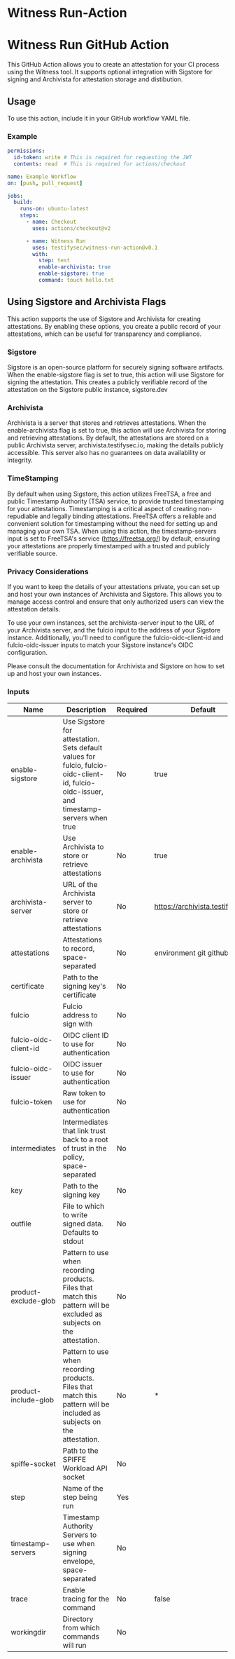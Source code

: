 # Witness Run-Action

# Witness Run GitHub Action

This GitHub Action allows you to create an attestation for your CI process using the Witness tool. It supports optional integration with Sigstore for signing and Archivista for attestation storage and distibution.

## Usage

To use this action, include it in your GitHub workflow YAML file.

### Example

```yaml
permissions:
  id-token: write # This is required for requesting the JWT
  contents: read  # This is required for actions/checkout

name: Example Workflow
on: [push, pull_request]

jobs:
  build:
    runs-on: ubuntu-latest
    steps:
      - name: Checkout
        uses: actions/checkout@v2

      - name: Witness Run
        uses: testifysec/witness-run-action@v0.1
        with:
          step: test
          enable-archivista: true
          enable-sigstore: true
          command: touch hello.txt
```

## Using Sigstore and Archivista Flags
This action supports the use of Sigstore and Archivista for creating attestations. By enabling these options, you create a public record of your attestations, which can be useful for transparency and compliance.

### Sigstore
Sigstore is an open-source platform for securely signing software artifacts. When the enable-sigstore flag is set to true, this action will use Sigstore for signing the attestation. This creates a publicly verifiable record of the attestation on the Sigstore public instance, sigstore.dev

### Archivista
Archivista is a server that stores and retrieves attestations. When the enable-archivista flag is set to true, this action will use Archivista for storing and retrieving attestations. By default, the attestations are stored on a public Archivista server, archivista.testifysec.io, making the details publicly accessible.  This server also has no guarantees on data availability or integrity.

### TimeStamping

By default when using Sigstore, this action utilizes FreeTSA, a free and public Timestamp Authority (TSA) service, to provide trusted timestamping for your attestations. Timestamping is a critical aspect of creating non-repudiable and legally binding attestations. FreeTSA offers a reliable and convenient solution for timestamping without the need for setting up and managing your own TSA. When using this action, the timestamp-servers input is set to FreeTSA's service (https://freetsa.org/) by default, ensuring your attestations are properly timestamped with a trusted and publicly verifiable source.

### Privacy Considerations
If you want to keep the details of your attestations private, you can set up and host your own instances of Archivista and Sigstore. This allows you to manage access control and ensure that only authorized users can view the attestation details.

To use your own instances, set the archivista-server input to the URL of your Archivista server, and the fulcio input to the address of your Sigstore instance. Additionally, you'll need to configure the fulcio-oidc-client-id and fulcio-oidc-issuer inputs to match your Sigstore instance's OIDC configuration.

Please consult the documentation for Archivista and Sigstore on how to set up and host your own instances.


### Inputs

| Name                     | Description                                                                                          | Required | Default                               |
| ------------------------ | ---------------------------------------------------------------------------------------------------- | -------- | ------------------------------------- |
| enable-sigstore             | Use Sigstore for attestation. Sets default values for fulcio, fulcio-oidc-client-id, fulcio-oidc-issuer, and timestamp-servers when true | No       | true |
| enable-archivista        | Use Archivista to store or retrieve attestations                                                     | No       | true                                 | true |
| archivista-server        | URL of the Archivista server to store or retrieve attestations                                      | No       | <https://archivista.testifysec.io>      |
| attestations             | Attestations to record, space-separated                                                              | No       | environment git github                      |
| certificate              | Path to the signing key's certificate                                                                | No       |                                       |
| fulcio                   | Fulcio address to sign with                                                                          | No       |                                       |
| fulcio-oidc-client-id    | OIDC client ID to use for authentication                                                             | No       |                                       |
| fulcio-oidc-issuer       | OIDC issuer to use for authentication                                                                | No       |                                       |
| fulcio-token             | Raw token to use for authentication                                                                  | No       |                                       |
| intermediates            | Intermediates that link trust back to a root of trust in the policy, space-separated                | No       |                                       |
| key                      | Path to the signing key                                                                              | No       |                                       |
| outfile                  | File to which to write signed data. Defaults to stdout                                               | No       |                                       |
| product-exclude-glob     | Pattern to use when recording products. Files that match this pattern will be excluded as subjects on the attestation. | No       |                                       |
| product-include-glob     | Pattern to use when recording products. Files that match this pattern will be included as subjects on the attestation. | No       | *                                     |
| spiffe-socket            | Path to the SPIFFE Workload API socket                                                               | No       |                                       |
| step                     | Name of the step being run                                                                           | Yes      |                                       |
| timestamp-servers        | Timestamp Authority Servers to use when signing envelope, space-separated                           | No       |                                       |
| trace                    | Enable tracing for the command                                                                       | No       | false                                 |
| workingdir               | Directory from which commands will run                                                               | No       |                                       |

